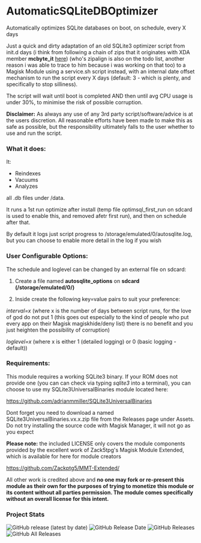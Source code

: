 # AutomaticSQLiteDBOptimizer

Automatically optimizes SQLite databases on boot, on schedule, every X days

Just a quick and dirty adaptation of an old SQLite3 optimizer script from init.d days (i think from following a chain of zips that it originates with XDA member **mcbyte_it** [here](https://forum.xda-developers.com/t/script-run-init-d-scripts-once-every-n-days-zipalign-sqlite3-others.2084573/)) (who's zipalign is also on the todo list, another reason i was able to trace to him because i was working on that too) to a Magisk Module using a service.sh script instead, 
with an internal date offset mechanism to run the script every X days (default: 3 - which is plenty, and specifically to stop silliness).

The script will wait until boot is completed AND then until avg CPU usage is under 30%, to minimise the risk of possible corruption. 

**Disclaimer:** As always any use of any 3rd party script/software/advice is at the users discretion. All reasonable efforts have been made to make this as safe as possible, but the responsibility ultimately falls to the user whether to use and run the script. 



### What it does: ###

It:

- Reindexes
- Vacuums 
- Analyzes 

all .db files under /data. 

It runs a 1st run optimize after install (temp file optimsql_first_run on sdcard is used to enable this, and removed afetr first run), and then on schedule after that. 

By default it logs just script progress to /storage/emulated/0/autosqlite.log, but you can choose to enable more detail in the log if you wish


### User Configurable Options: ###

The schedule and loglevel can be changed by an external file on sdcard:

1. Create a file named **autosqlite_options** on **sdcard (/storage/emulated/0/)**

2. Inside create the following key=value pairs to suit your preference:

*interval=x*   (where x is the number of days between script runs, for the love of god do not put 1 (this goes out especially to the kind of people who put every app on their Magisk magiskhide/deny list) there is no benefit and you just heighten the possibility of corruption)

*loglevel=x*   (where x is either 1 (detailed logging) or 0 (basic logging - default))

### Requirements: ###

This module requires a working SQLite3 binary. If your ROM does not provide one (you can can check via typing *sqlite3* into a terminal), you can choose to use my SQLite3UniversalBinaries module located here:


https://github.com/adrianmmiller/SQLite3UniversalBinaries


Dont forget you need to download a named SQLite3UniversalBinaries.vx.x.zip file from the Releases page under Assets. Do not try installing the source code with Magisk Manager, it will not go as you expect


**Please note:** the included LICENSE only covers the module components provided by the excellent work of Zack5tpg's Magisk Module Extended, which is available for here for module creators

https://github.com/Zackptg5/MMT-Extended/


All other work is credited above and **no one may fork or re-present this module as their own for the purposes of trying to monetize this module or its content without all parties permission. The module comes specifically without an overall license for this intent.**


### Project Stats ###

![GitHub release (latest by date)](https://img.shields.io/github/v/release/adrianmmiller/AutomaticSQLiteDBOptimizer?label=Release&style=plastic) ![GitHub Release Date](https://img.shields.io/github/release-date/adrianmmiller/AutomaticSQLiteDBOptimizer?label=Release%20Date&style=plastic) ![GitHub Releases](https://img.shields.io/github/downloads/adrianmmiller/AutomaticSQLiteDBOptimizer/latest/total?label=Downloads%20%28Latest%20Release%29&style=plastic) ![GitHub All Releases](https://img.shields.io/github/downloads/adrianmmiller/AutomaticSQLiteDBOptimizer/total?label=Total%20Downloads%20%28All%20Releases%29&style=plastic)

​
